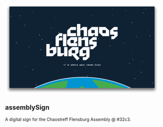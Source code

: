 ![](./docs/preview.png)

## assemblySign
A digital sign for the Chaostreff Flensburg Assembly @ #32c3.

